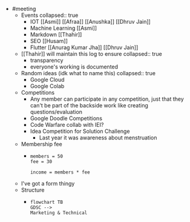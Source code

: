 - #meeting
	- Events
	  collapsed:: true
		- IOT [[Asmi]] [[Afraa]] [[Anushka]] [[Dhruv Jain]]
		- Machine Learning [[Asmi]]
		- Markdown [[Thahir]]
		- SEO [[Husam]]
		- Flutter [[Anurag Kumar Jha]] [[Dhruv Jain]]
	- [[Thahir]] will maintain this log to ensure
	  collapsed:: true
		- transparency
		- everyone's working is documented
	- Random ideas (idk what to name this)
	  collapsed:: true
		- Google Cloud
		- Google Colab
	- Competitions
		- Any member can participate in any competition, just that they can't be part of the backside work like creating questions/evaluation
		- Google Doodle Competitions
		- Code Warfare collab with IEI?
		- Idea Competition for Solution Challenge
			- Last year it was awareness about menstruation
	- Membership fee
		- ```calc
		  members = 50
		  fee = 30
		  
		  income = members * fee
		  ```
	- I've got a form thingy
	- Structure
		- ```mermaid
		  flowchart TB
		  GDSC -->
		  Marketing & Technical
		  ```